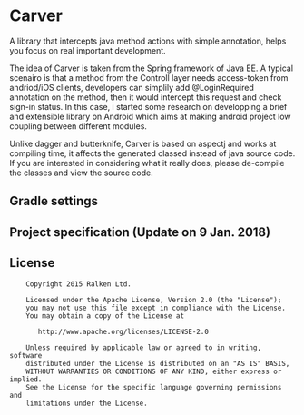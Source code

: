 # Carver
A library that intercepts java method actions with simple annotation, helps you focus on real important development.

The idea of Carver is taken from the Spring framework of Java EE. A typical scenairo is that a method from the Controll layer needs access-token from andriod/iOS clients, developers can simplily add @LoginRequired annotation on the method, then it would intercept this request and check sign-in status. In this case, i started some research on developping a brief and extensible library on Android which aims at making android project low coupling between different modules.

Unlike dagger and butterknife, Carver is based on aspectj and works at compiling time, it affects the generated classed instead of java source code. If you are interested in considering what it really does, please de-compile the classes and view the source code.

## Gradle settings
## Project specification (Update on 9 Jan. 2018)


## License

```
    Copyright 2015 Ralken Ltd.

    Licensed under the Apache License, Version 2.0 (the "License");
    you may not use this file except in compliance with the License.
    You may obtain a copy of the License at

       http://www.apache.org/licenses/LICENSE-2.0

    Unless required by applicable law or agreed to in writing, software
    distributed under the License is distributed on an "AS IS" BASIS,
    WITHOUT WARRANTIES OR CONDITIONS OF ANY KIND, either express or implied.
    See the License for the specific language governing permissions and
    limitations under the License.
```
